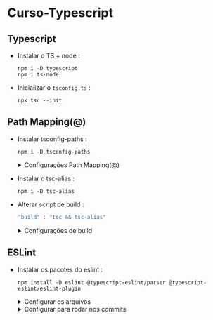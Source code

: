 # Curso-Typescript

## Typescript

- Instalar o TS + node :
  ```
  npm i -D typescript
  npm i ts-node
  ```

- Inicializar o <code>tsconfig.ts</code> :
  ```
  npx tsc --init
  ```

## Path Mapping(@)

- Instalar tsconfig-paths :

  ```
  npm i -D tsconfig-paths
  ```
  <details>   
    <summary> Configurações Path Mapping(@)</summary><br>
  
    - Configurar <code>nodemon.js</code> :

    ```ts
    {
      "execMap": {
        "ts": "node --require ts-node/register --require tsconfig-paths/register"
      }
    }
    ```
  
    - Configurar <code>tsconfig.ts</code> :
      
    ```ts
    {
      "compilerOptions": {
        "outDir": "dist",
        "esModuleInterop": true,
        "module": "CommonJS",
        "moduleResolution": "Node",
        "baseUrl": "src",
        "paths": {
          "@/*": [
            "*"
          ]
        }
      },
      "ts-node": {
        "esm": true
      },
    }
    ```
    
  </details>
  
- Instalar o tsc-alias :
  ```
  npm i -D tsc-alias
  ```
- Alterar script de build :
  ```ts
  "build" : "tsc && tsc-alias"
  ```
  <details>
    <summary>Configurações de build</summary>
  
    - Configuração do <code>tsconfig.build.json</code> :
  
      ```ts
      {
      "extends": "./tsconfig.json",
      "exclude": ["tests"]
      }
      ```
    </details>

## ESLint

- Instalar os pacotes do eslint :
  ```
  npm install -D eslint @typescript-eslint/parser @typescript-eslint/eslint-plugin
  ```

  <details>
    <summary>Configurar os arquivos</summary>
  
    - Configuração do <code>tsconfig.build.json</code> :
  
      ```js
      module.exports = {
        parser: '@typescript-eslint/parser',
        extends: [
          'plugin:@typescript-eslint/recommended'
        ],
        parserOptions: {
          ecmaVersion: 2020,
          sourceType: 'module',
        },
        rules: {
        },
      };
      ```
  - Criar o script lint no <code>package.json</code> :
  
      ```js
      "lint": "eslint ."
      ```
    </details>

    <details>
      <summary>Configurar para rodar nos commits</summary>
    
      - Instalar a dependência :
    
        ```
        npm i lint-staged
        ```
    - Criar o arquivo <code>.lintstagedrc</code> :
    
        ```
        {
          "*": "npx eslint . --fix"
        }
        ```
        
    - Executar o <code>husky-init</code> : <code>npx husky-init && npm install</code>
    
    - Alterar o arquivo do pre-commit dentro da pasta <code>/.husky</code> :
    
        ```js
        #!/usr/bin/env sh
        . "$(dirname -- "$0")/_/husky.sh"
        
        npm run precommit
        ```
    
      </details>

    

